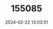 ---
title: "155085"
category: "Pseudocyttus maculatus"
draft: false
date: 2024-02-22 13:03:51
languages:
  English: ["Round Oreo", "Smooth Dory", "Smooth Oreodory", "Smooth Oreo Dory", "Spotted Dory", "Spotted Oreo", "Smooth Oreo"]
  Japanese: ["Hiyoo-matoudai", "Hyoh-matoudai"]
  German: ["Neuseeländischer Petersfisch", "Neuseeländischer Sankt Petersfisch", "Oreo dory"]
  Spanish; Castilian: ["Oreo Dory"]
  Danish: ["Plettet oreo"]
---